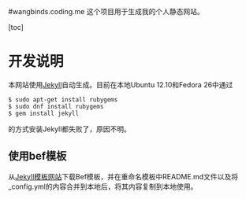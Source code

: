 #wangbinds.coding.me
这个项目用于生成我的个人静态网站。

[toc]

# 开发说明
本网站使用[Jekyll](http://jekyll.com.cn)自动生成。目前在本地Ubuntu 12.10和Fedora 26中通过
```
$ sudo apt-get install rubygems
$ sudo dnf install rubygems
$ gem install jekyll
```
的方式安装Jekyll都失败了，原因不明。

## 使用bef模板
从[Jekyll模板网站](http://jekyllthemes.org)下载Bef模板，并在重命名模板中README.md文件以及将_config.yml的内容合并到本地后，将其内容复制到本地使用。

